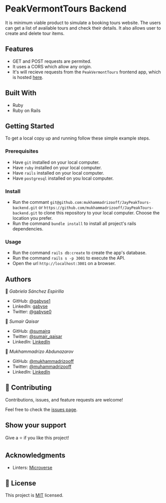 # PeakVermontTours Backend
It is minimum viable product to simulate a booking tours website. The users can get a list of available tours and check their details. It also allows user to create and delete tour items.

## Features

- GET and POST requests are permited.
- It uses a CORS which allow any origin.
- It's will recieve requests from the `PeakVermontTours` frontend app, which is hosted [here](https://github.com/mukhammadrizooff/JayPeakTours-frontend).


## Built With

- Ruby
- Ruby on Rails


## Getting Started


To get a local copy up and running follow these simple example steps.

### Prerequisites

- Have `git` installed on your local computer.
- Have `ruby` installed on your local computer.
- Have `rails` installed on your local computer.
- Have `postgresql` installed on you local computer.

### Install

- Run the commant `git@github.com:mukhammadrizooff/JayPeakTours-backend.git` or `https://github.com/mukhammadrizooff/JayPeakTours-backend.git` to clone this repository to your local computer. Choose the location you prefer.
- Run the command `bundle install` to install all project's rails dependencies.

### Usage

- Run the command `rails db:create` to create the app's database.
- Run the command `rails s -p 3001` to execute the API.
- Open the url `http://localhost:3001` on a browser.


## Authors

👤 *Gabriela Sánchez Espirilla*

- GitHub: [@gabyse1](https://github.com/gabyse1)
- LinkedIn: [gabyse](https://www.linkedin.com/in/gabyse/)
- Twitter: [@gabyse0](https://twitter.com/gabyse0)

👤 *Sumair Qaisar*

- GitHub: [@sumairq](https://github.com/sumairq)
- Twitter: [@sumair_qaisar](https://twitter.com/sumair_qaisar)
- LinkedIn: [LinkedIn](https://www.linkedin.com/in/sumair-qaisar-jadoon-84a877164/)

👤 *Mukhammadrizo Abdunazarov*

- GitHub: [@mukhammadrizooff](https://github.com/mukhammadrizooff)
- Twitter: [@muhammadrizooff](https://twitter.com/muhammadrizooff)
- LinkedIn: [LinkedIn](https://linkedin.com/in/mukhammadrizooff)


## 🤝 Contributing

Contributions, issues, and feature requests are welcome!

Feel free to check the [issues page](../../issues/).


## Show your support

Give a ⭐️ if you like this project!


## Acknowledgments

- Linters: [Microverse](https://github.com/microverseinc/linters-config)


## 📝 License

This project is [MIT](./LICENSE) licensed.